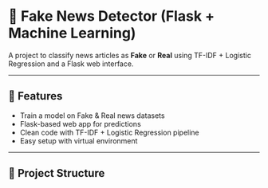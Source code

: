 # 📰 Fake News Detector (Flask + Machine Learning)

A project to classify news articles as **Fake** or **Real** using TF-IDF + Logistic Regression and a Flask web interface.

---

## 🎯 Features
- Train a model on Fake & Real news datasets
- Flask-based web app for predictions
- Clean code with TF-IDF + Logistic Regression pipeline
- Easy setup with virtual environment

---

## 📂 Project Structure

